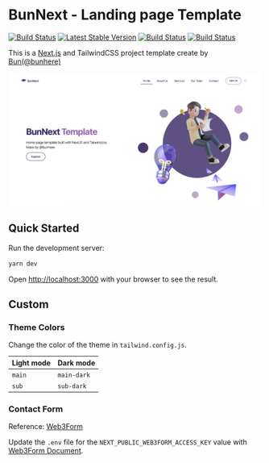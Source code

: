 # BunNext - Landing page Template

<p>
<a href="#"><img src="https://img.shields.io/badge/BunNext-A367B1?logo=openlayers" alt="Build Status"></a>
<a href="#"><img src="https://img.shields.io/badge/Version-1.0.0-yellow" alt="Latest Stable Version"></a>
<a href="#"><img src="https://img.shields.io/badge/NextJS->14-black?logo=next.js" alt="Build Status"></a>
<a href="#"><img src="https://img.shields.io/badge/TailwindCss-^3.3.0-blue?logo=tailwindcss" alt="Build Status"></a>
</p>

This is a [Next.js](https://nextjs.org/) and TailwindCSS project template create by [Bun(@bunhere)](https://bunhere.com/)

![BunNext Landing page Template](./public/images/banner.png)

## Quick Started

Run the development server:

```bash
yarn dev
```

Open [http://localhost:3000](http://localhost:3000) with your browser to see the result.

## Custom

### Theme Colors

Change the color of the theme in `tailwind.config.js`.

Light mode | Dark mode
-----------|-----------
`main`     | `main-dark`
`sub`      | `sub-dark`

### Contact Form

Reference: [Web3Form](https://web3forms.com/)

Update the `.env` file for the `NEXT_PUBLIC_WEB3FORM_ACCESS_KEY` value with [Web3Form Document](https://docs.web3forms.com/).
